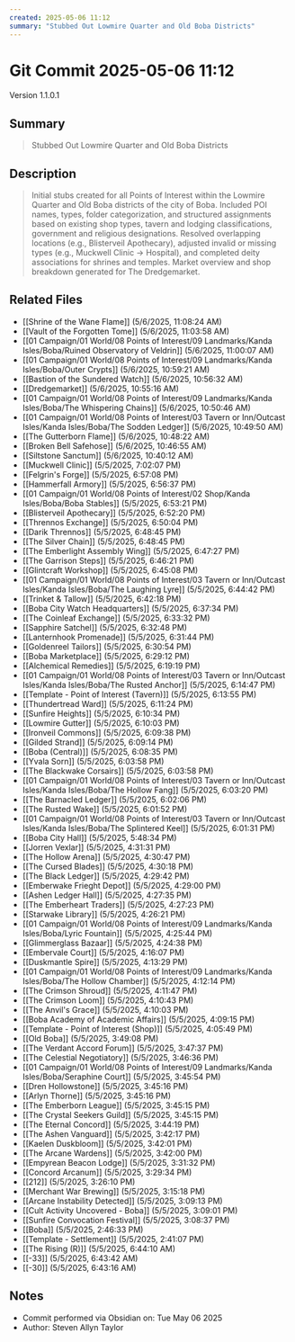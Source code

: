 ```yaml
---
created: 2025-05-06 11:12
summary: "Stubbed Out Lowmire Quarter and Old Boba Districts"
---
```


# Git Commit 2025-05-06 11:12

Version 1.1.0.1

## Summary
> Stubbed Out Lowmire Quarter and Old Boba Districts

## Description
> Initial stubs created for all Points of Interest within the Lowmire Quarter and Old Boba districts of the city of Boba. Included POI names, types, folder categorization, and structured assignments based on existing shop types, tavern and lodging classifications, government and religious designations. Resolved overlapping locations (e.g., Blisterveil Apothecary), adjusted invalid or missing types (e.g., Muckwell Clinic → Hospital), and completed deity associations for shrines and temples. Market overview and shop breakdown generated for The Dredgemarket.

## Related Files
- [[Shrine of the Wane Flame]] (5/6/2025, 11:08:24 AM)
- [[Vault of the Forgotten Tome]] (5/6/2025, 11:03:58 AM)
- [[01 Campaign/01 World/08 Points of Interest/09 Landmarks/Kanda Isles/Boba/Ruined Observatory of Veldrin]] (5/6/2025, 11:00:07 AM)
- [[01 Campaign/01 World/08 Points of Interest/09 Landmarks/Kanda Isles/Boba/Outer Crypts]] (5/6/2025, 10:59:21 AM)
- [[Bastion of the Sundered Watch]] (5/6/2025, 10:56:32 AM)
- [[Dredgemarket]] (5/6/2025, 10:55:16 AM)
- [[01 Campaign/01 World/08 Points of Interest/09 Landmarks/Kanda Isles/Boba/The Whispering Chains]] (5/6/2025, 10:50:46 AM)
- [[01 Campaign/01 World/08 Points of Interest/03 Tavern or Inn/Outcast Isles/Kanda Isles/Boba/The Sodden Ledger]] (5/6/2025, 10:49:50 AM)
- [[The Gutterborn Flame]] (5/6/2025, 10:48:22 AM)
- [[Broken Bell Safehose]] (5/6/2025, 10:46:55 AM)
- [[Siltstone Sanctum]] (5/6/2025, 10:40:12 AM)
- [[Muckwell Clinic]] (5/5/2025, 7:02:07 PM)
- [[Felgrin's Forge]] (5/5/2025, 6:57:08 PM)
- [[Hammerfall Armory]] (5/5/2025, 6:56:37 PM)
- [[01 Campaign/01 World/08 Points of Interest/02 Shop/Kanda Isles/Boba/Boba Stables]] (5/5/2025, 6:53:21 PM)
- [[Blisterveil Apothecary]] (5/5/2025, 6:52:20 PM)
- [[Thrennos Exchange]] (5/5/2025, 6:50:04 PM)
- [[Darik Thrennos]] (5/5/2025, 6:48:45 PM)
- [[The Silver Chain]] (5/5/2025, 6:48:45 PM)
- [[The  Emberlight Assembly Wing]] (5/5/2025, 6:47:27 PM)
- [[The Garrison Steps]] (5/5/2025, 6:46:21 PM)
- [[Glintcraft Workshop]] (5/5/2025, 6:45:08 PM)
- [[01 Campaign/01 World/08 Points of Interest/03 Tavern or Inn/Outcast Isles/Kanda Isles/Boba/The Laughing Lyre]] (5/5/2025, 6:44:42 PM)
- [[Trinket & Tallow]] (5/5/2025, 6:42:18 PM)
- [[Boba City Watch Headquarters]] (5/5/2025, 6:37:34 PM)
- [[The Coinleaf Exchange]] (5/5/2025, 6:33:32 PM)
- [[Sapphire Satchel]] (5/5/2025, 6:32:48 PM)
- [[Lanternhook Promenade]] (5/5/2025, 6:31:44 PM)
- [[Goldenreel Tailors]] (5/5/2025, 6:30:54 PM)
- [[Boba Marketplace]] (5/5/2025, 6:29:12 PM)
- [[Alchemical Remedies]] (5/5/2025, 6:19:19 PM)
- [[01 Campaign/01 World/08 Points of Interest/03 Tavern or Inn/Outcast Isles/Kanda Isles/Boba/The Rusted Anchor]] (5/5/2025, 6:14:47 PM)
- [[Template - Point of Interest (Tavern)]] (5/5/2025, 6:13:55 PM)
- [[Thundertread Ward]] (5/5/2025, 6:11:24 PM)
- [[Sunfire Heights]] (5/5/2025, 6:10:34 PM)
- [[Lowmire Gutter]] (5/5/2025, 6:10:03 PM)
- [[Ironveil Commons]] (5/5/2025, 6:09:38 PM)
- [[Gilded Strand]] (5/5/2025, 6:09:14 PM)
- [[Boba (Central)]] (5/5/2025, 6:08:35 PM)
- [[Yvala Sorn]] (5/5/2025, 6:03:58 PM)
- [[The Blackwake Corsairs]] (5/5/2025, 6:03:58 PM)
- [[01 Campaign/01 World/08 Points of Interest/03 Tavern or Inn/Outcast Isles/Kanda Isles/Boba/The Hollow Fang]] (5/5/2025, 6:03:20 PM)
- [[The Barnacled Ledger]] (5/5/2025, 6:02:06 PM)
- [[The Rusted Wake]] (5/5/2025, 6:01:52 PM)
- [[01 Campaign/01 World/08 Points of Interest/03 Tavern or Inn/Outcast Isles/Kanda Isles/Boba/The Splintered Keel]] (5/5/2025, 6:01:31 PM)
- [[Boba City Hall]] (5/5/2025, 5:48:34 PM)
- [[Jorren Vexlar]] (5/5/2025, 4:31:31 PM)
- [[The Hollow Arena]] (5/5/2025, 4:30:47 PM)
- [[The Cursed Blades]] (5/5/2025, 4:30:18 PM)
- [[The Black Ledger]] (5/5/2025, 4:29:42 PM)
- [[Emberwake Frieght Depot]] (5/5/2025, 4:29:00 PM)
- [[Ashen Ledger Hall]] (5/5/2025, 4:27:35 PM)
- [[The Emberheart Traders]] (5/5/2025, 4:27:23 PM)
- [[Starwake Library]] (5/5/2025, 4:26:21 PM)
- [[01 Campaign/01 World/08 Points of Interest/09 Landmarks/Kanda Isles/Boba/Lyric Fountain]] (5/5/2025, 4:25:44 PM)
- [[Glimmerglass Bazaar]] (5/5/2025, 4:24:38 PM)
- [[Embervale Court]] (5/5/2025, 4:16:07 PM)
- [[Duskmantle Spire]] (5/5/2025, 4:13:29 PM)
- [[01 Campaign/01 World/08 Points of Interest/09 Landmarks/Kanda Isles/Boba/The Hollow Chamber]] (5/5/2025, 4:12:14 PM)
- [[The Crimson Shroud]] (5/5/2025, 4:11:47 PM)
- [[The Crimson Loom]] (5/5/2025, 4:10:43 PM)
- [[The Anvil's Grace]] (5/5/2025, 4:10:03 PM)
- [[Boba Academy of Academic Affairs]] (5/5/2025, 4:09:15 PM)
- [[Template - Point of Interest (Shop)]] (5/5/2025, 4:05:49 PM)
- [[Old Boba]] (5/5/2025, 3:49:08 PM)
- [[The Verdant Accord Forum]] (5/5/2025, 3:47:37 PM)
- [[The Celestial Negotiatory]] (5/5/2025, 3:46:36 PM)
- [[01 Campaign/01 World/08 Points of Interest/09 Landmarks/Kanda Isles/Boba/Seraphine Court]] (5/5/2025, 3:45:54 PM)
- [[Dren Hollowstone]] (5/5/2025, 3:45:16 PM)
- [[Arlyn Thorne]] (5/5/2025, 3:45:16 PM)
- [[The Emberborn League]] (5/5/2025, 3:45:15 PM)
- [[The Crystal Seekers Guild]] (5/5/2025, 3:45:15 PM)
- [[The Eternal Concord]] (5/5/2025, 3:44:19 PM)
- [[The Ashen Vanguard]] (5/5/2025, 3:42:17 PM)
- [[Kaelen Duskbloom]] (5/5/2025, 3:42:01 PM)
- [[The Arcane Wardens]] (5/5/2025, 3:42:00 PM)
- [[Empyrean Beacon Lodge]] (5/5/2025, 3:31:32 PM)
- [[Concord Arcanum]] (5/5/2025, 3:29:34 PM)
- [[212]] (5/5/2025, 3:26:10 PM)
- [[Merchant War Brewing]] (5/5/2025, 3:15:18 PM)
- [[Arcane Instability Detected]] (5/5/2025, 3:09:13 PM)
- [[Cult Activity Uncovered - Boba]] (5/5/2025, 3:09:01 PM)
- [[Sunfire Convocation Festival]] (5/5/2025, 3:08:37 PM)
- [[Boba]] (5/5/2025, 2:46:33 PM)
- [[Template - Settlement]] (5/5/2025, 2:41:07 PM)
- [[The Rising (R)]] (5/5/2025, 6:44:10 AM)
- [[-33]] (5/5/2025, 6:43:42 AM)
- [[-30]] (5/5/2025, 6:43:16 AM)

## Notes
- Commit performed via Obsidian on: Tue May 06 2025
- Author: Steven Allyn Taylor

